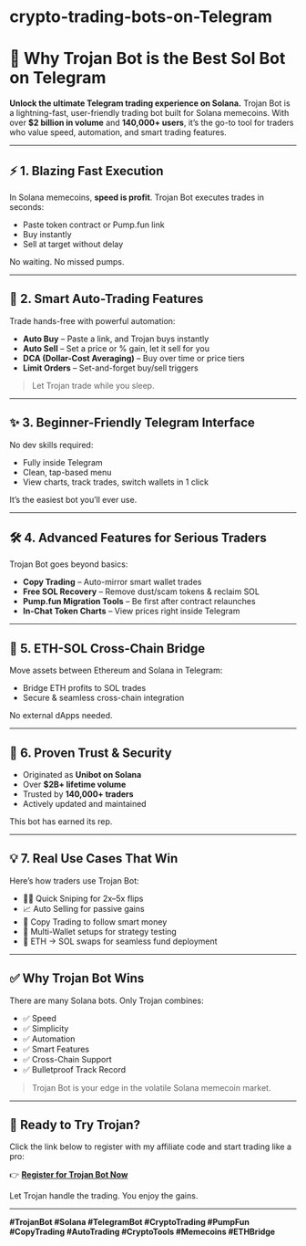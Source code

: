 # crypto-trading-bots-on-Telegram
# 🚀 Why Trojan Bot is the Best Sol Bot on Telegram

**Unlock the ultimate Telegram trading experience on Solana.** Trojan Bot is a lightning-fast, user-friendly trading bot built for Solana memecoins. With over **\$2 billion in volume** and **140,000+ users**, it’s the go-to tool for traders who value speed, automation, and smart trading features.

---

## ⚡ 1. Blazing Fast Execution

In Solana memecoins, **speed is profit**. Trojan Bot executes trades in seconds:

* Paste token contract or Pump.fun link
* Buy instantly
* Sell at target without delay

No waiting. No missed pumps.

---

## 🧠 2. Smart Auto-Trading Features

Trade hands-free with powerful automation:

* **Auto Buy** – Paste a link, and Trojan buys instantly
* **Auto Sell** – Set a price or % gain, let it sell for you
* **DCA (Dollar-Cost Averaging)** – Buy over time or price tiers
* **Limit Orders** – Set-and-forget buy/sell triggers

> Let Trojan trade while you sleep.

---

## ✨ 3. Beginner-Friendly Telegram Interface

No dev skills required:

* Fully inside Telegram
* Clean, tap-based menu
* View charts, track trades, switch wallets in 1 click

It’s the easiest bot you’ll ever use.

---

## 🛠️ 4. Advanced Features for Serious Traders

Trojan Bot goes beyond basics:

* **Copy Trading** – Auto-mirror smart wallet trades
* **Free SOL Recovery** – Remove dust/scam tokens & reclaim SOL
* **Pump.fun Migration Tools** – Be first after contract relaunches
* **In-Chat Token Charts** – View prices right inside Telegram

---

## 🔁 5. ETH-SOL Cross-Chain Bridge

Move assets between Ethereum and Solana in Telegram:

* Bridge ETH profits to SOL trades
* Secure & seamless cross-chain integration

No external dApps needed.

---

## 🔐 6. Proven Trust & Security

* Originated as **Unibot on Solana**
* Over **\$2B+ lifetime volume**
* Trusted by **140,000+ traders**
* Actively updated and maintained

This bot has earned its rep.

---

## 💡 7. Real Use Cases That Win

Here’s how traders use Trojan Bot:

* 🕵️‍♂️ Quick Sniping for 2x–5x flips
* 📈 Auto Selling for passive gains
* 🧠 Copy Trading to follow smart money
* 🧳 Multi-Wallet setups for strategy testing
* 🔁 ETH → SOL swaps for seamless fund deployment

---

## ✅ Why Trojan Bot Wins

There are many Solana bots. Only Trojan combines:

* ✅ Speed
* ✅ Simplicity
* ✅ Automation
* ✅ Smart Features
* ✅ Cross-Chain Support
* ✅ Bulletproof Track Record

> Trojan Bot is your edge in the volatile Solana memecoin market.

---

## 🔗 Ready to Try Trojan?

Click the link below to register with my affiliate code and start trading like a pro:

👉 **[Register for Trojan Bot Now](#your-affiliate-link)**

Let Trojan handle the trading. You enjoy the gains.

---

**#TrojanBot #Solana #TelegramBot #CryptoTrading #PumpFun #CopyTrading #AutoTrading #CryptoTools #Memecoins #ETHBridge**

